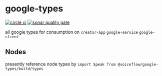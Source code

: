 # google-types

[![circle ci](https://circleci.com/gh/voiceflow/google-types/tree/master.svg?style=shield&circle-token=1f2f3a7826f65609da58cf42b453146c57514a24)](https://circleci.com/gh/voiceflow/google-types/tree/master)
[![sonar quality gate](https://sonarcloud.io/api/project_badges/measure?project=voiceflow_google-types&metric=alert_status&token=7ecd56994e34749c303fbf07baf12529cf6f277f)](https://sonarcloud.io/dashboard?id=voiceflow_google-types)

all google types for consumption on `creator-app` `google-service` `google-client`

## Nodes

presently reference node types by `import Speak from @voiceflow/google-types/build/types`
